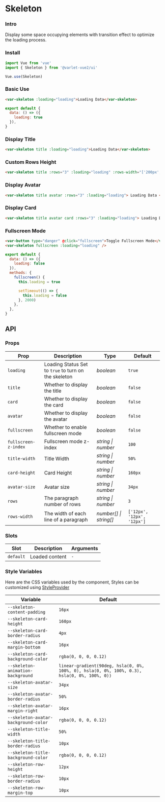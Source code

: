 # Skeleton

### Intro

Display some space occupying elements with transition effect to optimize the loading process.

### Install

```js
import Vue from 'vue'
import { Skeleton } from '@varlet-vue2/ui'

Vue.use(Skeleton)
```

### Basic Use

```html
<var-skeleton :loading="loading">Loading Data</var-skeleton>
```

```js
export default {
  data: () => ({
    loading: true
  }),
}
```

### Display Title

```html
<var-skeleton title :loading="loading">Loading Data</var-skeleton>
```

### Custom Rows Height

```html
<var-skeleton title :rows="3" :loading="loading" :rows-width="['200px', '100px', '50px']"> Loading Data </var-skeleton>
```

### Display Avatar

```html
<var-skeleton title avatar :rows="3" :loading="loading"> Loading Data </var-skeleton>
```

### Display Card

```html
<var-skeleton title avatar card :rows="3" :loading="loading"> Loading Data </var-skeleton>
```

### Fullscreen Mode

```html
<var-button type="danger" @click="fullscreen">Toggle Fullscreen Mode</var-button>
<var-skeleton fullscreen :loading="loading" />
```

```js
export default {
  data: () => ({
    loading: false
  }),
  methods: {
    fullscreen() {
      this.loading = true

      setTimeout(() => {
        this.loading = false
      }, 2000)
    },
  },
}
```

## API

### Props

| Prop                 | Description                                          | Type                   | Default                    |
| -------------------- | ---------------------------------------------------- | ---------------------- | -------------------------- |
| `loading`            | Loading Status Set to `true` to turn on the skeleton | _boolean_              | `true`                     |
| `title`              | Whether to display the title                         | _boolean_              | `false`                    |
| `card`               | Whether to display the card                          | _boolean_              | `false`                    |
| `avatar`             | Whether to display the avatar                        | _boolean_              | `false`                    |
| `fullscreen`         | Whether to enable fullscreen mode                    | _boolean_              | `false`                    |
| `fullscreen-z-index` | Fullscreen mode z-index                              | _string \| number_     | `100`                      |
| `title-width`        | Title Width                                          | _string \| number_     | `50%`                      |
| `card-height`        | Card Height                                          | _string \| number_     | `160px`                    |
| `avatar-size`        | Avatar size                                          | _string \| number_     | `34px`                     |
| `rows`               | The paragraph number of rows                         | _string \| number_     | `3`                        |
| `rows-width`         | The width of each line of a paragraph                | _number[] \| string[]_ | `['12px', '12px', '12px']` |

### Slots

| Slot      | Description    | Arguments |
| --------- | -------------- | --------- |
| `default` | Loaded content | `-`       |

### Style Variables

Here are the CSS variables used by the component, Styles can be customized using [StyleProvider](#/en-US/style-provider)

| Variable                             | Default                                                                                      |
| ------------------------------------ | -------------------------------------------------------------------------------------------- |
| `--skeleton-content-padding`         | `16px`                                                                                       |
| `--skeleton-card-height`             | `160px`                                                                                      |
| `--skeleton-card-border-radius`      | `4px`                                                                                        |
| `--skeleton-card-margin-bottom`      | `16px`                                                                                       |
| `--skeleton-card-background-color`   | `rgba(0, 0, 0, 0.12)`                                                                        |
| `--skeleton-animation-background`    | `linear-gradient(90deg, hsla(0, 0%, 100%, 0), hsla(0, 0%, 100%, 0.3), hsla(0, 0%, 100%, 0))` |
| `--skeleton-avatar-size`             | `34px`                                                                                       |
| `--skeleton-avatar-border-radius`    | `50%`                                                                                        |
| `--skeleton-avatar-margin-right`     | `16px`                                                                                       |
| `--skeleton-avatar-background-color` | `rgba(0, 0, 0, 0.12)`                                                                        |
| `--skeleton-title-width`             | `50%`                                                                                        |
| `--skeleton-title-border-radius`     | `10px`                                                                                       |
| `--skeleton-title-background-color`  | `rgba(0, 0, 0, 0.12)`                                                                        |
| `--skeleton-row-height`              | `12px`                                                                                       |
| `--skeleton-row-border-radius`       | `10px`                                                                                       |
| `--skeleton-row-margin-top`          | `10px`                                                                                       |
